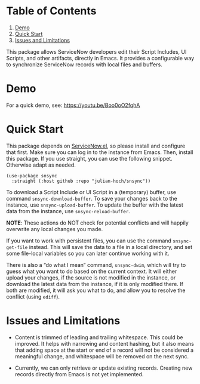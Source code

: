 # Table of Contents

1.  [Demo](#orgb0ead41)
2.  [Quick Start](#org819648e)
3.  [Issues and Limitations](#orgaa5d9aa)

This package allows ServiceNow developers edit their Script Includes, UI Scripts, and other artifacts, directly in Emacs. It provides a configurable way to synchronize ServiceNow records with local files and buffers.


<a id="orgb0ead41"></a>

# Demo

For a quick demo, see: <https://youtu.be/Boo0oO2fqhA>


<a id="org819648e"></a>

# Quick Start

This package depends on [ServiceNow.el](https://github.com/julian-hoch/ServiceNow.el), so please install and configure that first. Make sure you can log in to the instance from Emacs. Then, install this package. If you use straight, you can use the following snippet. Otherwise adapt as needed.

```emacs-lisp
(use-package snsync
  :straight (:host github :repo "julian-hoch/snsync"))
```

To download a Script Include or UI Script in a (temporary) buffer, use command `snsync-download-buffer`. To save your changes back to the instance, use `snsync-upload-buffer`. To update the buffer with the latest data from the instance, use `snsync-reload-buffer`.

**NOTE**: These actions do NOT check for potential conflicts and will happily overwrite any local changes you made.

If you want to work with persistent files, you can use the command `snsync-get-file` instead. This will save the data to a file in a local directory, and set some file-local variables so you can later continue working with it.

There is also a “do what I mean” command, `snsync-dwim`, which will try to guess what you want to do based on the current context. It will either upload your changes, if the source is not modified in the instance, or download the latest data from the instance, if it is only modified there. If both are modified, it will ask you what to do, and allow you to resolve the conflict (using `ediff`).


<a id="orgaa5d9aa"></a>

# Issues and Limitations

-   Content is trimmed of leading and trailing whitespace. This could be improved. It helps with narrowing and content hashing, but it also means that adding space at the start or end of a record will not be considered a meaningful change, and whitespace will be removed on the next sync.

-   Currently, we can only retrieve or update existing records. Creating new records directly from Emacs is not yet implemented.
